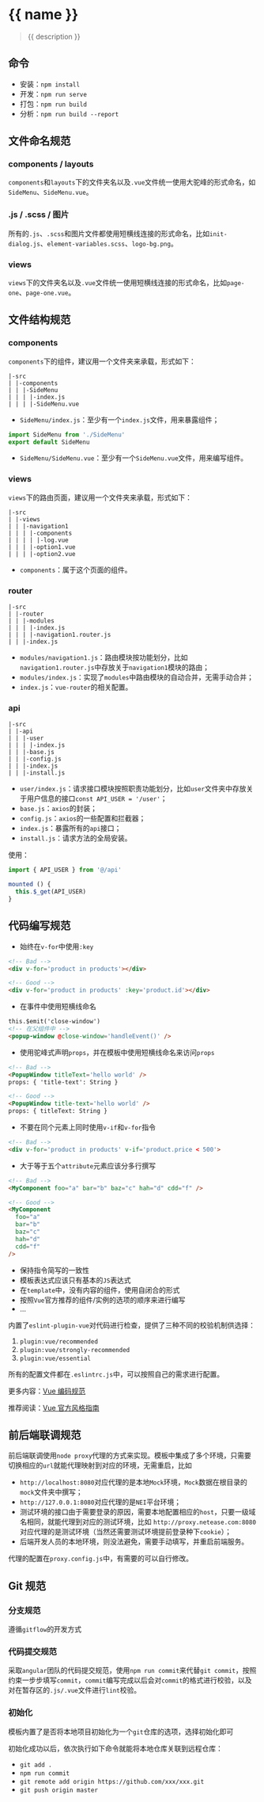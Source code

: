 # {{ name }}

> {{ description }}

## 命令

- 安装：`npm install`
- 开发：`npm run serve`
- 打包：`npm run build`
- 分析：`npm run build --report`

## 文件命名规范

### components / layouts

`components`和`layouts`下的文件夹名以及`.vue`文件统一使用大驼峰的形式命名，如`SideMenu`、`SideMenu.vue`。

### .js / .scss / 图片

所有的`.js`、`.scss`和图片文件都使用短横线连接的形式命名，比如`init-dialog.js`、`element-variables.scss`、`logo-bg.png`。

### views

`views`下的文件夹名以及`.vue`文件统一使用短横线连接的形式命名，比如`page-one`、`page-one.vue`。

## 文件结构规范

### components

`components`下的组件，建议用一个文件夹来承载，形式如下：

```
|-src
| |-components
| | |-SideMenu
| | | |-index.js
| | | |-SideMenu.vue
```

- `SideMenu/index.js`：至少有一个`index.js`文件，用来暴露组件；

```javascript
import SideMenu from './SideMenu'
export default SideMenu
```

- `SideMenu/SideMenu.vue`：至少有一个`SideMenu.vue`文件，用来编写组件。

### views

`views`下的路由页面，建议用一个文件夹来承载，形式如下：

```
|-src
| |-views
| | |-navigation1
| | | |-components
| | | | |-log.vue
| | | |-option1.vue
| | | |-option2.vue
```

- `components`：属于这个页面的组件。

### router

```
|-src
| |-router
| | |-modules
| | | |-index.js
| | | |-navigation1.router.js
| | |-index.js
```

- `modules/navigation1.js`：路由模块按功能划分，比如`navigation1.router.js`中存放关于`navigation1`模块的路由；
- `modules/index.js`：实现了`modules`中路由模块的自动合并，无需手动合并；
- `index.js`：`vue-router`的相关配置。

### api

```
|-src
| |-api
| | |-user
| | | |-index.js
| | |-base.js
| | |-config.js
| | |-index.js
| | |-install.js
```

- `user/index.js`：请求接口模块按照职责功能划分，比如`user`文件夹中存放关于用户信息的接口`const API_USER = '/user'`；
- `base.js`：`axios`的封装；
- `config.js`：`axios`的一些配置和拦截器；
- `index.js`：暴露所有的`api`接口；
- `install.js`：请求方法的全局安装。

使用：

```javascript
import { API_USER } from '@/api'

mounted () {
  this.$_get(API_USER)
}
```

## 代码编写规范

- 始终在`v-for`中使用`:key`

```html
<!-- Bad -->
<div v-for='product in products'></div>

<!-- Good -->
<div v-for='product in products' :key='product.id'></div>
```

- 在事件中使用短横线命名

```html
this.$emit('close-window')
<!-- 在父组件中 -->
<popup-window @close-window='handleEvent()' />
```

- 使用驼峰式声明`props`，并在模板中使用短横线命名来访问`props`

```html
<!-- Bad -->
<PopupWindow titleText='hello world' /> 
props: { 'title-text': String }

<!-- Good -->
<PopupWindow title-text='hello world' /> 
props: { titleText: String }
```

- 不要在同个元素上同时使用`v-if`和`v-for`指令

```html
<!-- Bad -->
<div v-for='product in products' v-if='product.price < 500'>
```

- 大于等于五个`attribute`元素应该分多行撰写

```html
<!-- Bad -->
<MyComponent foo="a" bar="b" baz="c" hah="d" cdd="f" />

<!-- Good -->
<MyComponent
  foo="a"
  bar="b"
  baz="c"
  hah="d"
  cdd="f"
/>
```

- 保持指令简写的一致性
- 模板表达式应该只有基本的`JS`表达式
- 在`template`中，没有内容的组件，使用自闭合的形式
- 按照`Vue`官方推荐的组件/实例的选项的顺序来进行编写
- ...

内置了`eslint-plugin-vue`对代码进行检查，提供了三种不同的校验机制供选择：

1. `plugin:vue/recommended`
2. `plugin:vue/strongly-recommended`
3. `plugin:vue/essential`

所有的配置文件都在`.eslintrc.js`中，可以按照自己的需求进行配置。

更多内容：[Vue 编码规范](https://app.yinxiang.com/fx/4a5c9905-675c-477f-a2e6-0fd2d5a34f78)

推荐阅读：[Vue 官方风格指南](https://cn.vuejs.org/v2/style-guide/)

## 前后端联调规范

前后端联调使用`node proxy`代理的方式来实现。模板中集成了多个环境，只需要切换相应的`url`就能代理映射到对应的环境，无需重启，比如

- `http://localhost:8080`对应代理的是本地`Mock`环境，`Mock`数据在根目录的`mock`文件夹中撰写；
- `http://127.0.0.1:8080`对应代理的是`NEI`平台环境；
- 测试环境的接口由于需要登录的原因，需要本地配置相应的`host`，只要一级域名相同，就能代理到对应的测试环境，比如
  `http://proxy.netease.com:8080`对应代理的是测试环境（当然还需要测试环境提前登录种下`cookie`）；
- 后端开发人员的本地环境，则没法避免，需要手动填写，并重启前端服务。

代理的配置在`proxy.config.js`中，有需要的可以自行修改。

## Git 规范

### 分支规范

遵循`gitflow`的开发方式

### 代码提交规范

采取`angular`团队的代码提交规范，使用`npm run commit`来代替`git commit`，按照约束一步步填写`commit`，`commit`编写完成以后会对`commit`的格式进行校验，以及对在暂存区的`.js/.vue`文件进行`lint`校验。

### 初始化

模板内置了是否将本地项目初始化为一个`git`仓库的选项，选择初始化即可

初始化成功以后，依次执行如下命令就能将本地仓库关联到远程仓库：

- `git add .`
- `npm run commit`
- `git remote add origin https://github.com/xxx/xxx.git`
- `git push origin master`